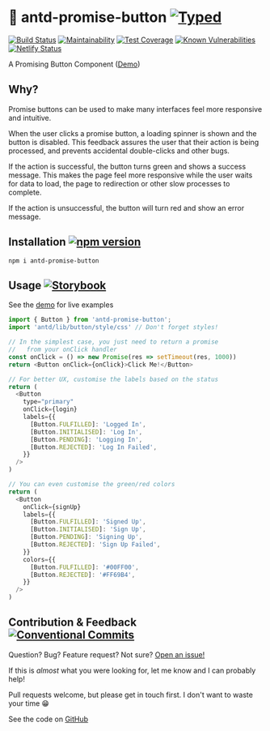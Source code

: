 # 🥑 antd-promise-button [![Typed](https://img.shields.io/npm/types/antd-promise-button.svg)]() 

[![Build Status](https://travis-ci.org/aaronjameslang/antd-promise-button.svg?branch=master)](https://travis-ci.org/aaronjameslang/antd-promise-button)
[![Maintainability](http://api.codeclimate.com/v1/badges/7448d8dedd399ce1889b/maintainability)](//codeclimate.com/github/aaronjameslang/antd-promise-button/maintainability)
[![Test Coverage](https://api.codeclimate.com/v1/badges/7448d8dedd399ce1889b/test_coverage)](//antd-promise-button.netlify.com/coverage/lcov-report)
[![Known Vulnerabilities](http://snyk.io/test/github/aaronjameslang/antd-promise-button/badge.svg)](//snyk.io/test/github/aaronjameslang/antd-promise-button)
[![Netlify Status](https://api.netlify.com/api/v1/badges/deaec922-cae4-4fab-967e-c8ffd6ac037d/deploy-status)](https://app.netlify.com/sites/antd-promise-button/deploys)

A Promising Button Component ([Demo](//antd-promise-button.netlify.com/storybook))

## Why?

Promise buttons can be used to make many interfaces feel more responsive and intuitive.

When the user clicks a promise button, a loading spinner is shown and the button is disabled.
This feedback assures the user that their action is being processed,
and prevents accidental double-clicks and other bugs.

If the action is successful, the button turns green and shows a success message. This makes the page feel more responsive while the user waits for data to load, the page to redirection or other slow processes to complete.

If the action is unsuccessful, the button will turn red and show an error message.

## Installation [![npm version](https://badge.fury.io/js/antd-promise-button.svg)](//npmjs.com/package/antd-promise-button)

```shell
npm i antd-promise-button
```

## Usage [![Storybook](https://github.com/storybooks/press/blob/master/badges/storybook.svg)](//antd-promise-button.netlify.com/storybook)

See the [demo](//antd-promise-button.netlify.com/storybook) for live examples

```js
import { Button } from 'antd-promise-button';
import 'antd/lib/button/style/css' // Don't forget styles!

// In the simplest case, you just need to return a promise
//   from your onClick handler
const onClick = () => new Promise(res => setTimeout(res, 1000))
return <Button onClick={onClick}>Click Me!</Button>

// For better UX, customise the labels based on the status
return (
  <Button
    type="primary"
    onClick={login}
    labels={{
      [Button.FULFILLED]: 'Logged In',
      [Button.INITIALISED]: 'Log In',
      [Button.PENDING]: 'Logging In',
      [Button.REJECTED]: 'Log In Failed',
    }}
  />
)

// You can even customise the green/red colors
return (
  <Button
    onClick={signUp}
    labels={{
      [Button.FULFILLED]: 'Signed Up',
      [Button.INITIALISED]: 'Sign Up',
      [Button.PENDING]: 'Signing Up',
      [Button.REJECTED]: 'Sign Up Failed',
    }}
    colors={{
      [Button.FULFILLED]: '#00FF00',
      [Button.REJECTED]: '#FF69B4',
    }}
  />
)
```

## Contribution & Feedback [![Conventional Commits](https://img.shields.io/badge/Conventional%20Commits-1.0.0-brightgreen.svg)](https://conventionalcommits.org)

Question? Bug? Feature request? Not sure? [Open an issue!](//github.com/aaronjameslang/antd-promise-button/issues/new)

If this is *almost* what you were looking for, let me know and I can probably help!

Pull requests welcome, but please get in touch first. I don't want to waste your time 😁

See the code on [GitHub](//github.com/aaronjameslang/antd-promise-button)


